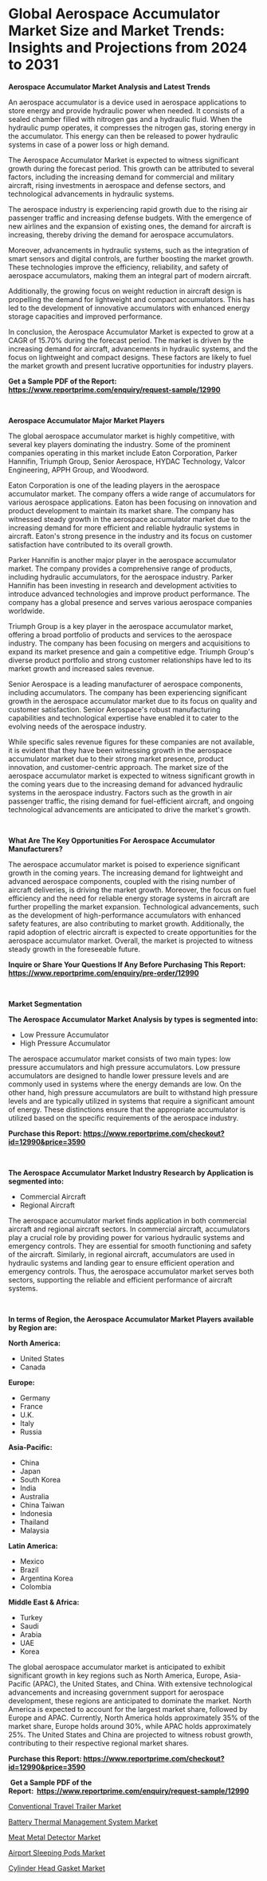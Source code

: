 <p><h1>Global Aerospace Accumulator Market Size and Market Trends: Insights and Projections from 2024 to 2031</h1></p><p><strong>Aerospace Accumulator Market Analysis and Latest Trends</strong></p>
<p><p>An aerospace accumulator is a device used in aerospace applications to store energy and provide hydraulic power when needed. It consists of a sealed chamber filled with nitrogen gas and a hydraulic fluid. When the hydraulic pump operates, it compresses the nitrogen gas, storing energy in the accumulator. This energy can then be released to power hydraulic systems in case of a power loss or high demand.</p><p>The Aerospace Accumulator Market is expected to witness significant growth during the forecast period. This growth can be attributed to several factors, including the increasing demand for commercial and military aircraft, rising investments in aerospace and defense sectors, and technological advancements in hydraulic systems.</p><p>The aerospace industry is experiencing rapid growth due to the rising air passenger traffic and increasing defense budgets. With the emergence of new airlines and the expansion of existing ones, the demand for aircraft is increasing, thereby driving the demand for aerospace accumulators.</p><p>Moreover, advancements in hydraulic systems, such as the integration of smart sensors and digital controls, are further boosting the market growth. These technologies improve the efficiency, reliability, and safety of aerospace accumulators, making them an integral part of modern aircraft.</p><p>Additionally, the growing focus on weight reduction in aircraft design is propelling the demand for lightweight and compact accumulators. This has led to the development of innovative accumulators with enhanced energy storage capacities and improved performance.</p><p>In conclusion, the Aerospace Accumulator Market is expected to grow at a CAGR of 15.70% during the forecast period. The market is driven by the increasing demand for aircraft, advancements in hydraulic systems, and the focus on lightweight and compact designs. These factors are likely to fuel the market growth and present lucrative opportunities for industry players.</p></p>
<p><strong>Get a Sample PDF of the Report:&nbsp; <a href="https://www.reportprime.com/enquiry/request-sample/12990">https://www.reportprime.com/enquiry/request-sample/12990</a></strong></p>
<p>&nbsp;</p>
<p><strong>Aerospace Accumulator Major Market Players</strong></p>
<p><p>The global aerospace accumulator market is highly competitive, with several key players dominating the industry. Some of the prominent companies operating in this market include Eaton Corporation, Parker Hannifin, Triumph Group, Senior Aerospace, HYDAC Technology, Valcor Engineering, APPH Group, and Woodword.</p><p>Eaton Corporation is one of the leading players in the aerospace accumulator market. The company offers a wide range of accumulators for various aerospace applications. Eaton has been focusing on innovation and product development to maintain its market share. The company has witnessed steady growth in the aerospace accumulator market due to the increasing demand for more efficient and reliable hydraulic systems in aircraft. Eaton's strong presence in the industry and its focus on customer satisfaction have contributed to its overall growth. </p><p>Parker Hannifin is another major player in the aerospace accumulator market. The company provides a comprehensive range of products, including hydraulic accumulators, for the aerospace industry. Parker Hannifin has been investing in research and development activities to introduce advanced technologies and improve product performance. The company has a global presence and serves various aerospace companies worldwide. </p><p>Triumph Group is a key player in the aerospace accumulator market, offering a broad portfolio of products and services to the aerospace industry. The company has been focusing on mergers and acquisitions to expand its market presence and gain a competitive edge. Triumph Group's diverse product portfolio and strong customer relationships have led to its market growth and increased sales revenue.</p><p>Senior Aerospace is a leading manufacturer of aerospace components, including accumulators. The company has been experiencing significant growth in the aerospace accumulator market due to its focus on quality and customer satisfaction. Senior Aerospace's robust manufacturing capabilities and technological expertise have enabled it to cater to the evolving needs of the aerospace industry.</p><p>While specific sales revenue figures for these companies are not available, it is evident that they have been witnessing growth in the aerospace accumulator market due to their strong market presence, product innovation, and customer-centric approach. The market size of the aerospace accumulator market is expected to witness significant growth in the coming years due to the increasing demand for advanced hydraulic systems in the aerospace industry. Factors such as the growth in air passenger traffic, the rising demand for fuel-efficient aircraft, and ongoing technological advancements are anticipated to drive the market's growth.</p></p>
<p>&nbsp;</p>
<p><strong>What Are The Key Opportunities For Aerospace Accumulator Manufacturers?</strong></p>
<p><p>The aerospace accumulator market is poised to experience significant growth in the coming years. The increasing demand for lightweight and advanced aerospace components, coupled with the rising number of aircraft deliveries, is driving the market growth. Moreover, the focus on fuel efficiency and the need for reliable energy storage systems in aircraft are further propelling the market expansion. Technological advancements, such as the development of high-performance accumulators with enhanced safety features, are also contributing to market growth. Additionally, the rapid adoption of electric aircraft is expected to create opportunities for the aerospace accumulator market. Overall, the market is projected to witness steady growth in the foreseeable future.</p></p>
<p><strong>Inquire or Share Your Questions If Any Before Purchasing This Report: <a href="https://www.reportprime.com/enquiry/pre-order/12990">https://www.reportprime.com/enquiry/pre-order/12990</a></strong></p>
<p>&nbsp;</p>
<p><strong>Market Segmentation</strong></p>
<p><strong>The Aerospace Accumulator Market Analysis by types is segmented into:</strong></p>
<p><ul><li>Low Pressure Accumulator</li><li>High Pressure Accumulator</li></ul></p>
<p><p>The aerospace accumulator market consists of two main types: low pressure accumulators and high pressure accumulators. Low pressure accumulators are designed to handle lower pressure levels and are commonly used in systems where the energy demands are low. On the other hand, high pressure accumulators are built to withstand high pressure levels and are typically utilized in systems that require a significant amount of energy. These distinctions ensure that the appropriate accumulator is utilized based on the specific requirements of the aerospace industry.</p></p>
<p><strong>Purchase this Report:&nbsp;<a href="https://www.reportprime.com/checkout?id=12990&price=3590">https://www.reportprime.com/checkout?id=12990&price=3590</a></strong></p>
<p>&nbsp;</p>
<p><strong>The Aerospace Accumulator Market Industry Research by Application is segmented into:</strong></p>
<p><ul><li>Commercial Aircraft</li><li>Regional Aircraft</li></ul></p>
<p><p>The aerospace accumulator market finds application in both commercial aircraft and regional aircraft sectors. In commercial aircraft, accumulators play a crucial role by providing power for various hydraulic systems and emergency controls. They are essential for smooth functioning and safety of the aircraft. Similarly, in regional aircraft, accumulators are used in hydraulic systems and landing gear to ensure efficient operation and emergency controls. Thus, the aerospace accumulator market serves both sectors, supporting the reliable and efficient performance of aircraft systems.</p></p>
<p>&nbsp;</p>
<p><strong>In terms of Region, the Aerospace Accumulator Market Players available by Region are:</strong></p>
<p>
    <p> <strong> North America: </strong>
        <ul>
            <li>United States</li>
            <li>Canada</li>
        </ul>
        </p> 
    <p> <strong> Europe: </strong>
        <ul>
            <li>Germany</li>
            <li>France</li>
            <li>U.K.</li>
            <li>Italy</li>
            <li>Russia</li>
        </ul>
        </p> 
    <p> <strong> Asia-Pacific: </strong>
        <ul>
            <li>China</li>
            <li>Japan</li>
            <li>South Korea</li>
            <li>India</li>
            <li>Australia</li>
            <li>China Taiwan</li>
            <li>Indonesia</li>
            <li>Thailand</li>
            <li>Malaysia</li>
        </ul>
        </p> 
    <p> <strong> Latin America: </strong>
        <ul>
            <li>Mexico</li>
            <li>Brazil</li>
            <li>Argentina Korea</li>
            <li>Colombia</li>
        </ul>
        </p> 
    <p> <strong> Middle East & Africa: </strong>
        <ul>
            <li>Turkey</li>
            <li>Saudi</li>
            <li>Arabia</li>
            <li>UAE</li>
            <li>Korea</li>
        </ul>
    </p>
    </p>
<p><p>The global aerospace accumulator market is anticipated to exhibit significant growth in key regions such as North America, Europe, Asia-Pacific (APAC), the United States, and China. With extensive technological advancements and increasing government support for aerospace development, these regions are anticipated to dominate the market. North America is expected to account for the largest market share, followed by Europe and APAC. Currently, North America holds approximately 35% of the market share, Europe holds around 30%, while APAC holds approximately 25%. The United States and China are projected to witness robust growth, contributing to their respective regional market shares.</p></p>
<p><strong>Purchase this Report: <a href="https://www.reportprime.com/checkout?id=12990&price=3590">https://www.reportprime.com/checkout?id=12990&price=3590</a></strong></p>
<p>&nbsp;<strong>Get a Sample PDF of the Report:&nbsp;&nbsp;<a href="https://www.reportprime.com/enquiry/request-sample/12990">https://www.reportprime.com/enquiry/request-sample/12990</a></strong></p>
<p><strong></strong></p>
<p><p><a href="https://www.linkedin.com/pulse/conventional-travel-trailer-market-insights-players-forecast-vdy9e/">Conventional Travel Trailer Market</a></p><p><a href="https://www.linkedin.com/pulse/battery-thermal-management-system-market-size-share-global-analysis-dsfne/">Battery Thermal Management System Market</a></p><p><a href="https://github.com/kholmovskayalyudmila/Market-Research-Report-List-2/blob/main/meat-metal-detector-market.md">Meat Metal Detector Market</a></p><p><a href="https://github.com/zebdakicsin/Market-Research-Report-List-2/blob/main/airport-sleeping-pods-market.md">Airport Sleeping Pods Market</a></p><p><a href="https://www.linkedin.com/pulse/cylinder-head-gasket-market-insights-players-forecast-till-coyqe/">Cylinder Head Gasket Market</a></p></p>